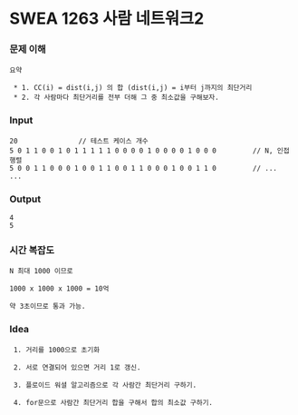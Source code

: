 # SWEA 1263 사람 네트워크2

### 문제 이해

```
요약

 * 1. CC(i) = dist(i,j) 의 합 (dist(i,j) = i부터 j까지의 최단거리
 * 2. 각 사람마다 최단거리를 전부 더해 그 중 최소값을 구해보자.
```

### Input

```
20               // 테스트 케이스 개수
5 0 1 1 0 0 1 0 1 1 1 1 1 0 0 0 0 1 0 0 0 0 1 0 0 0         // N, 인접행렬
5 0 0 1 1 0 0 0 1 0 0 1 1 0 0 1 1 0 0 0 1 0 0 1 1 0         // ...
...
```

### Output

```
4
5
```

### 시간 복잡도

```
N 최대 1000 이므로

1000 x 1000 x 1000 = 10억

약 3초이므로 통과 가능.
```

### Idea

```
 1. 거리를 1000으로 초기화

 2. 서로 연결되어 있으면 거리 1로 갱신.

 3. 플로이드 워셜 알고리즘으로 각 사람간 최단거리 구하기.
 
 4. for문으로 사람간 최단거리 합을 구해서 합의 최소값 구하기.
```
